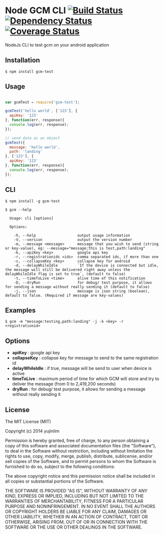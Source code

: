 Node GCM CLI [![Build Status](http://img.shields.io/travis/yujinlim/node-gcm-cli.svg?style=flat-square)](https://travis-ci.org/yujinlim/node-gcm-cli) [![Dependency Status](http://img.shields.io/gemnasium/yujinlim/node-gcm-cli.svg?style=flat-square)](https://gemnasium.com/yujinlim/node-gcm-cli) [![Coverage Status](https://coveralls.io/repos/yujinlim/node-gcm-cli/badge.png)](https://coveralls.io/r/yujinlim/node-gcm-cli)
============

NodeJs CLI to test gcm on your android application

## Installation
```
$ npm install gcm-test
```
## Usage
```Javascript

var gcmTest = require('gcm-test');

gcmTest('hello world', ['123'], {
  apiKey: '123'
}, function(err, response){
  console.log(err, response);
});

// send data as an object
gcmTest({
  message: 'hello world',
  path: 'landing'
}, ['123'], {
  apiKey: '123'
}, function(err, response){
  console.log(err, response);
});
```
## CLI
```
$ npm install -g gcm-test

$ gcm --help

  Usage: cli [options]

  Options:

    -h, --help                   output usage information
    -V, --version                output the version number
    -m, --message <message>      message that you wish to send (string or key-value), eg: --message="message:this is test,path:landing"
    -k, --apiKey <key>           google api key
    -r, --registrationids <ids>  comma separated ids, if more than one
    -c, --collapseKey <key>      collapse key for android
    -d, --delayWhileIdle         `If the device is connected but idle, the message will still be delivered right away unless the delayWhileIdle flag is set to true`, (default to false)
    -t, --timeToLive <time>      alive time of this notification
    -D, --dryRun                 for debug/ test purpose, it allows for sending a message without really sending it (default to false)
    -j, --json                   message is json string (boolean), default to false. (Required if message are key-values)
```

## Examples
```
$ gcm -m "message:testing,path:landing" -j -k <key> -r <registrationid>
```

## Options
- **apiKey** : google api key
- **collapseKey** : collapse key for message to send to the same registration id
- **delayWhileIdle** : if true, message will be send to user when device is active
- **timeToLive** : maximum period of time for which GCM will store and try to deliver the message (from 0 to 2,419,200 seconds)
- **dryRun** : for debug/ test purpose, it allows for sending a message without really sending it

## License
The MIT License (MIT)

Copyright (c) 2014 yujinlim

Permission is hereby granted, free of charge, to any person obtaining a copy
of this software and associated documentation files (the "Software"), to deal
in the Software without restriction, including without limitation the rights
to use, copy, modify, merge, publish, distribute, sublicense, and/or sell
copies of the Software, and to permit persons to whom the Software is
furnished to do so, subject to the following conditions:

The above copyright notice and this permission notice shall be included in all
copies or substantial portions of the Software.

THE SOFTWARE IS PROVIDED "AS IS", WITHOUT WARRANTY OF ANY KIND, EXPRESS OR
IMPLIED, INCLUDING BUT NOT LIMITED TO THE WARRANTIES OF MERCHANTABILITY,
FITNESS FOR A PARTICULAR PURPOSE AND NONINFRINGEMENT. IN NO EVENT SHALL THE
AUTHORS OR COPYRIGHT HOLDERS BE LIABLE FOR ANY CLAIM, DAMAGES OR OTHER
LIABILITY, WHETHER IN AN ACTION OF CONTRACT, TORT OR OTHERWISE, ARISING FROM,
OUT OF OR IN CONNECTION WITH THE SOFTWARE OR THE USE OR OTHER DEALINGS IN THE
SOFTWARE.
